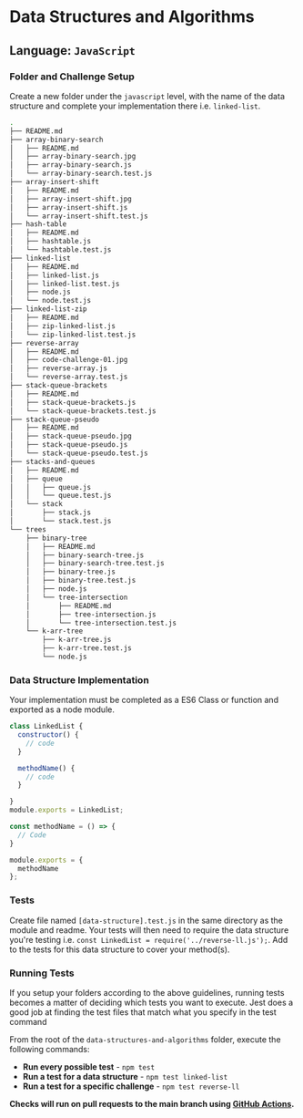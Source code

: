 # Data Structures and Algorithms

## Language: `JavaScript`

### Folder and Challenge Setup

Create a new folder under the `javascript` level, with the name of the data structure and complete your implementation there i.e. `linked-list`.

```bash
.
├── README.md
├── array-binary-search
│   ├── README.md
│   ├── array-binary-search.jpg
│   ├── array-binary-search.js
│   └── array-binary-search.test.js
├── array-insert-shift
│   ├── README.md
│   ├── array-insert-shift.jpg
│   ├── array-insert-shift.js
│   └── array-insert-shift.test.js
├── hash-table
│   ├── README.md
│   ├── hashtable.js
│   └── hashtable.test.js
├── linked-list
│   ├── README.md
│   ├── linked-list.js
│   ├── linked-list.test.js
│   ├── node.js
│   └── node.test.js
├── linked-list-zip
│   ├── README.md
│   ├── zip-linked-list.js
│   └── zip-linked-list.test.js
├── reverse-array
│   ├── README.md
│   ├── code-challenge-01.jpg
│   ├── reverse-array.js
│   └── reverse-array.test.js
├── stack-queue-brackets
│   ├── README.md
│   ├── stack-queue-brackets.js
│   └── stack-queue-brackets.test.js
├── stack-queue-pseudo
│   ├── README.md
│   ├── stack-queue-pseudo.jpg
│   ├── stack-queue-pseudo.js
│   └── stack-queue-pseudo.test.js
├── stacks-and-queues
│   ├── README.md
│   ├── queue
│   │   ├── queue.js
│   │   └── queue.test.js
│   └── stack
│       ├── stack.js
│       └── stack.test.js
└── trees
    ├── binary-tree
    │   ├── README.md
    │   ├── binary-search-tree.js
    │   ├── binary-search-tree.test.js
    │   ├── binary-tree.js
    │   ├── binary-tree.test.js
    │   ├── node.js
    │   └── tree-intersection
    │       ├── README.md
    │       ├── tree-intersection.js
    │       └── tree-intersection.test.js
    └── k-arr-tree
        ├── k-arr-tree.js
        ├── k-arr-tree.test.js
        └── node.js
```

### Data Structure Implementation

Your implementation must be completed as a ES6 Class or function and exported as a node module.

  ```javascript
  class LinkedList {
    constructor() {
      // code
    }

    methodName() {
      // code
    }

  }
  module.exports = LinkedList;
  ```

  ```javascript
  const methodName = () => {
    // Code
  }

  module.exports = {
    methodName
  };
  ```

### Tests
Create file named `[data-structure].test.js` in the same directory as the module and readme. Your tests will then need to require the data structure you're testing i.e. `const LinkedList = require('../reverse-ll.js');`. Add to the tests for this data structure to cover your method(s).

### Running Tests

If you setup your folders according to the above guidelines, running tests becomes a matter of deciding which tests you want to execute.  Jest does a good job at finding the test files that match what you specify in the test command

From the root of the `data-structures-and-algorithms` folder, execute the following commands:

- **Run every possible test** - `npm test`
- **Run a test for a data structure** - `npm test linked-list`
- **Run a test for a specific challenge** - `npm test reverse-ll`

**Checks will run on pull requests to the main branch using [GitHub Actions](https://github.com/MuckT/data-structures-and-algorithms/actions/workflows/javascript-tests.yml).**

